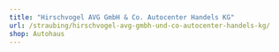 ```yaml
---
title: "Hirschvogel AVG GmbH & Co. Autocenter Handels KG"
url: /straubing/hirschvogel-avg-gmbh-und-co-autocenter-handels-kg/
shop: Autohaus
---
```

